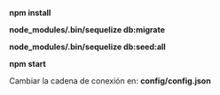 **npm install**

**node_modules/.bin/sequelize db:migrate**

**node_modules/.bin/sequelize db:seed:all**

**npm start**

Cambiar la cadena de conexión en: **config/config.json**